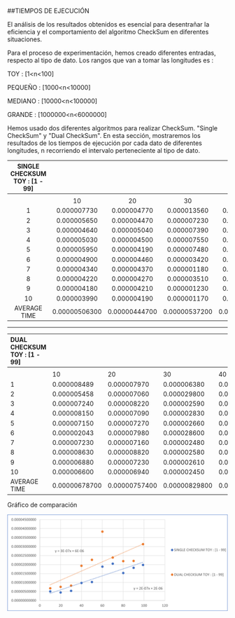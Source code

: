 ##TIEMPOS DE EJECUCIÓN

El análisis de los resultados obtenidos es esencial para desentrañar la eficiencia y el comportamiento del algoritmo CheckSum en diferentes situaciones. 

Para el proceso de experimentación, hemos creado diferentes entradas, respecto al tipo de dato. Los rangos que van a tomar las longitudes es :

TOY : [1<n<100]

PEQUEÑO : [1000<n<10000]

MEDIANO : [10000<n<100000]

GRANDE : [1000000<n<6000000]

Hemos usado dos diferentes algoritmos para realizar CheckSum. "Single CheckSum" y "Dual CheckSum". En esta sección, mostraremos los resultados de los tiempos de ejecución por cada dato de diferentes longitudes, n recorriendo el intervalo perteneciente al tipo de dato.



|SINGLE CHECKSUM TOY : [1 - 99]| | | | | | | | | | |
|:---:|:---:|:---:|:---:|:---:|:---:|:---:|:---:|:---:|:---:|:---:|
| | | | | | | | | | | |
| |10|20|30|40|50|60|70|80|90|99|
|1|0.000007730|0.000004770|0.000013560|0.000028300|0.000010800|0.000013000|0.000021100|0.000016500|0.000021600|0.000021500|
|2|0.000005650|0.000004470|0.000007230|0.000007900|0.000010000|0.000011500|0.000020600|0.000015100|0.000017100|0.000019300|
|3|0.000004640|0.000005040|0.000007390|0.000007600|0.000010100|0.000011200|0.000020400|0.000015200|0.000017000|0.000019300|
|4|0.000005030|0.000004500|0.000007550|0.000007800|0.000012200|0.000022000|0.000020400|0.000015200|0.000017100|0.000020200|
|5|0.000005950|0.000004190|0.000007480|0.000007800|0.000010000|0.000021700|0.000020400|0.000015200|0.000017000|0.000019200|
|6|0.000004900|0.000004460|0.000003420|0.000007700|0.000010000|0.000021100|0.000020200|0.000015200|0.000017100|0.000019200|
|7|0.000004340|0.000004370|0.000001180|0.000007600|0.000010100|0.000020700|0.000020300|0.000015100|0.000016700|0.000019200|
|8|0.000004220|0.000004270|0.000003510|0.000007500|0.000009900|0.000025500|0.000020500|0.000015200|0.000017100|0.000021300|
|9|0.000004180|0.000004210|0.000001230|0.000007600|0.000009900|0.000020700|0.000019200|0.000015200|0.000016900|0.000019300|
|10|0.000003990|0.000004190|0.000001170|0.000007600|0.000009900|0.000020800|0.000021400|0.000015100|0.000024500|0.000019200|
|AVERAGE TIME|0.00000506300|0.00000444700|0.00000537200|0.00000974000|0.00001029000|0.00001882000|0.00002045000|0.00001530000|0.00001821000|0.00001977000|

_____

|DUAL CHECKSUM TOY : [1 - 99]| | | | | | | | | | |
|:----|:----|:----|:----|:----|:----|:----|:----|:----|:----|:----|
| | | | | | | | | | | |
| |10|20|30|40|50|60|70|80|90|99|
|1|0.000008489|0.000007970|0.000006380|0.000037900|0.000045500|0.000079800|0.000029500|0.000039700|0.000024500|0.000028800|
|2|0.000005458|0.000007060|0.000029800|0.000016500|0.000022200|0.000031400|0.000027200|0.000018500|0.000022600|0.000037700|
|3|0.000007240|0.000008220|0.000002590|0.000019700|0.000020600|0.000039500|0.000021800|0.000018300|0.000020500|0.000034600|
|4|0.000008150|0.000007090|0.000002830|0.000016600|0.000019100|0.000031300|0.000022700|0.000018800|0.000022500|0.000032800|
|5|0.000007150|0.000007270|0.000002660|0.000016600|0.000019200|0.000031700|0.000028600|0.000018300|0.000020500|0.000028900|
|6|0.000002043|0.000007980|0.000028600|0.000017200|0.000019800|0.000032800|0.000021300|0.000020400|0.000022600|0.000031300|
|7|0.000007230|0.000007160|0.000002480|0.000016500|0.000020500|0.000034000|0.000023100|0.000018200|0.000020200|0.000031000|
|8|0.000008630|0.000008820|0.000002580|0.000017200|0.000019600|0.000038200|0.000020800|0.000019900|0.000022200|0.000028900|
|9|0.000006880|0.000007230|0.000002610|0.000016500|0.000020900|0.000031100|0.000023200|0.000017400|0.000022300|0.000030500|
|10|0.000006600|0.000006940|0.000002450|0.000018400|0.000018800|0.000033500|0.000021000|0.000029500|0.000022200|0.000028800|
|AVERAGE TIME|0.00000678700|0.00000757400|0.00000829800|0.00001931000|0.00002262000|0.00003833000|0.00002392000|0.00002190000|0.00002201000|0.00003133000|


Gráfico de comparación

![imagen](Images/Toy.png)

